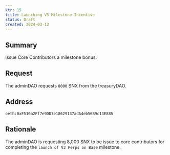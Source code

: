 ```yaml
---
ktr: 15
title: Launching V3 Milestone Incentive
status: Draft
created: 2024-03-12
---
```


## Summary

Issue Core Contributors a milestone bonus.

## Request

The adminDAO requests `8000` SNX from the treasuryDAO.

## Address

`oeth:0xF510a2Ff7e9DD7e18629137adA4eb56B9c13E885`

## Rationale
The adminDAO is requesting 8,000 SNX to be issue to core contributors for completing the `launch of V3 Perps on Base` milestone.
